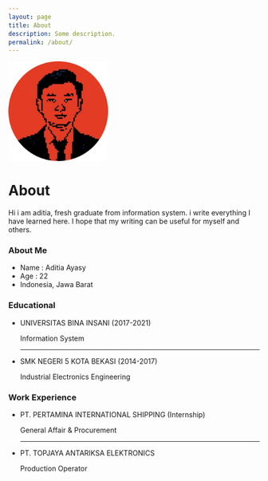 ```yaml
---
layout: page
title: About
description: Some description.
permalink: /about/
---
```


<img class="img-rounded" src="/assets/img/uploads/profile-rounded.png" alt="Aditia Ayasy" width="200">

# About

Hi i am aditia, fresh graduate from information system. i write everything I have learned here. I hope that my writing can be useful for myself and others.

<h3>About Me</h3>
<ul>
    <li>Name : Aditia Ayasy</li>
    <li>Age  : 22</li>
    <li>Indonesia, Jawa Barat</li>
</ul>

<h3>Educational</h3>
<ul>
    <li>UNIVERSITAS BINA INSANI (2017-2021)</li>
    <p>Information System</p>
    <hr>
    <li>SMK NEGERI 5 KOTA BEKASI (2014-2017)</li>
    <p>Industrial Electronics Engineering</p>
</ul>

<h3>Work Experience</h3>
<ul>
    <li>PT. PERTAMINA INTERNATIONAL SHIPPING (Internship)</li>
    <p>General Affair & Procurement</p>
    <hr>
    <li>PT. TOPJAYA ANTARIKSA ELEKTRONICS</li>
    <p>Production Operator</p>
</ul>
